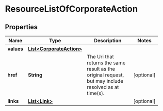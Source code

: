 

# ResourceListOfCorporateAction

## Properties

Name | Type | Description | Notes
------------ | ------------- | ------------- | -------------
**values** | [**List&lt;CorporateAction&gt;**](CorporateAction.md) |  | 
**href** | **String** | The Uri that returns the same result as the original request,  but may include resolved as at time(s). |  [optional]
**links** | [**List&lt;Link&gt;**](Link.md) |  |  [optional]



